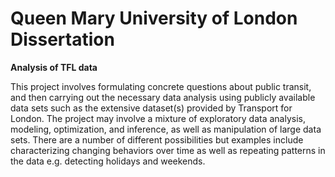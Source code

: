 # Queen Mary University of London Dissertation

**Analysis of TFL data**

This project involves formulating concrete questions about public transit, and then carrying out
the necessary data analysis using publicly available data sets such as the extensive dataset(s)
provided by Transport for London. The project may involve a mixture of exploratory data
analysis, modeling, optimization, and inference, as well as manipulation of large data sets.
There are a number of different possibilities but examples include characterizing changing
behaviors over time as well as repeating patterns in the data e.g. detecting holidays and
weekends. 

